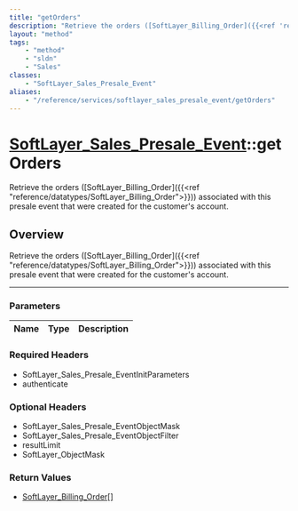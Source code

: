 ```yaml
---
title: "getOrders"
description: "Retrieve the orders ([SoftLayer_Billing_Order]({{<ref 'reference/datatypes/SoftLayer_Billing_Order'>}})) associated with... "
layout: "method"
tags:
    - "method"
    - "sldn"
    - "Sales"
classes:
    - "SoftLayer_Sales_Presale_Event"
aliases:
    - "/reference/services/softlayer_sales_presale_event/getOrders"
---
```

# [SoftLayer_Sales_Presale_Event](/reference/services/SoftLayer_Sales_Presale_Event)::getOrders

Retrieve the orders ([SoftLayer_Billing_Order]({{<ref "reference/datatypes/SoftLayer_Billing_Order">}})) associated with this presale event that were created for the customer's account.


## Overview 
Retrieve the orders ([SoftLayer_Billing_Order]({{<ref "reference/datatypes/SoftLayer_Billing_Order">}})) associated with this presale event that were created for the customer's account.

-----

### Parameters 
|Name | Type | Description |
| --- | --- | --- |


### Required Headers
* SoftLayer_Sales_Presale_EventInitParameters
* authenticate


### Optional Headers
* SoftLayer_Sales_Presale_EventObjectMask
* SoftLayer_Sales_Presale_EventObjectFilter
* resultLimit
* SoftLayer_ObjectMask

### Return Values
* <a href='/reference/datatypes/SoftLayer_Billing_Order'>SoftLayer_Billing_Order[] </a>




